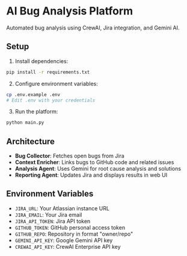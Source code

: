 # AI Bug Analysis Platform

Automated bug analysis using CrewAI, Jira integration, and Gemini AI.

## Setup

1. Install dependencies:
```bash
pip install -r requirements.txt
```

2. Configure environment variables:
```bash
cp .env.example .env
# Edit .env with your credentials
```

3. Run the platform:
```bash
python main.py
```

## Architecture

- **Bug Collector**: Fetches open bugs from Jira
- **Context Enricher**: Links bugs to GitHub code and related issues  
- **Analysis Agent**: Uses Gemini for root cause analysis and solutions
- **Reporting Agent**: Updates Jira and displays results in web UI

## Environment Variables

- `JIRA_URL`: Your Atlassian instance URL
- `JIRA_EMAIL`: Your Jira email
- `JIRA_API_TOKEN`: Jira API token
- `GITHUB_TOKEN`: GitHub personal access token
- `GITHUB_REPO`: Repository in format "owner/repo"
- `GEMINI_API_KEY`: Google Gemini API key
- `CREWAI_API_KEY`: CrewAI Enterprise API key